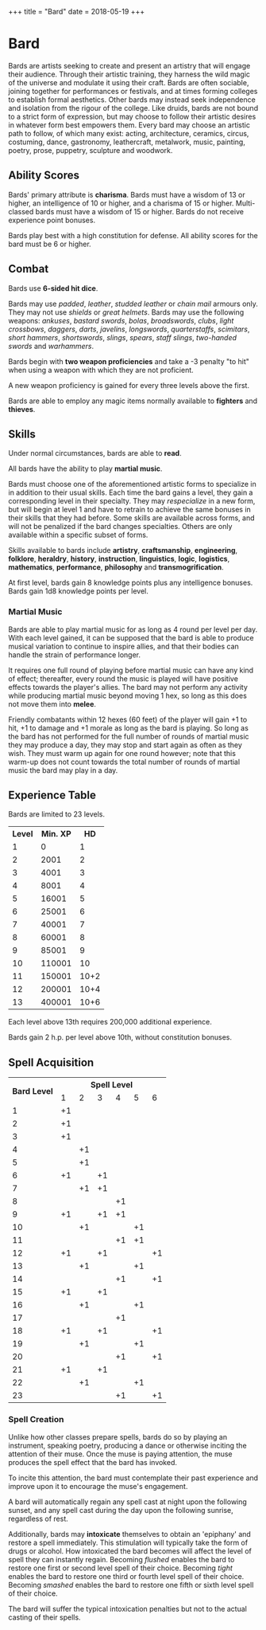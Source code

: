 +++
title = "Bard"
date = 2018-05-19
+++

# Bard

Bards are artists seeking to create and present an artistry that will engage their audience.
Through their artistic training, they harness the wild magic of the universe and modulate it using their craft.
Bards are often sociable, joining together for performances or festivals, and at times forming colleges to establish formal aesthetics.
Other bards may instead seek independence and isolation from the rigour of the college.
Like druids, bards are not bound to a strict form of expression, but may choose to follow their artistic desires in whatever form best empowers them.
Every bard may choose an artistic path to follow, of which many exist: acting, architecture, ceramics, circus, costuming, dance, gastronomy, leathercraft, metalwork, music, painting, poetry, prose, puppetry, sculpture and woodwork.

## Ability Scores

Bards' primary attribute is **charisma**.
Bards must have a wisdom of 13 or higher, an intelligence of 10 or higher, and a charisma of 15 or higher.
Multi-classed bards must have a wisdom of 15 or higher.
Bards do not receive experience point bonuses.

Bards play best with a high constitution for defense.
All ability scores for the bard must be 6 or higher.

## Combat

Bards use **6-sided hit dice**.

Bards may use *padded*, *leather*, *studded leather* or *chain mail* armours only.
They may not use *shields* or *great helmets*.
Bards may use the following weapons: *ankuses*, *bastard swords*, *bolas*, *broadswords*, *clubs*, *light crossbows*, *daggers*, *darts*, *javelins*, *longswords*, *quarterstaffs*, *scimitars*, *short hammers*, *shortswords*, *slings*, *spears*, *staff slings*, *two-handed swords* and *warhammers*.

Bards begin with **two weapon proficiencies** and take a -3 penalty "to hit" when using a weapon with which they are not proficient.

A new weapon proficiency is gained for every three levels above the first.

Bards are able to employ any magic items normally available to **fighters** and **thieves**.

## Skills

Under normal circumstances, bards are able to **read**.

All bards have the ability to play **martial music**.

Bards must choose one of the aforementioned artistic forms to specialize in in addition to their usual skills.
Each time the bard gains a level, they gain a corresponding level in their specialty.
They may *respecialize* in a new form, but will begin at level 1 and have to retrain to achieve the same bonuses in their skills that they had before.
Some skills are available across forms, and will not be penalized if the bard changes specialties.
Others are only available within a specific subset of forms.

Skills available to bards include **artistry**, **craftsmanship**, **engineering**, **folklore**, **heraldry**, **history**, **instruction**, **linguistics**, **logic**, **logistics**, **mathematics**, **performance**, **philosophy** and **transmogrification**.

At first level, bards gain 8 knowledge points plus any intelligence bonuses.
Bards gain 1d8 knowledge points per level.

### Martial Music

Bards are able to play martial music for as long as 4 round per level per day.
With each level gained, it can be supposed that the bard is able to produce musical variation to continue to inspire allies, and that their bodies can handle the strain of performance longer.

It requires one full round of playing before martial music can have any kind of effect; thereafter, every round the music is played will have positive effects towards the player's allies.
The bard may not perform any activity while producing martial music beyond moving 1 hex, so long as this does not move them into **melee**.

Friendly combatants within 12 hexes (60 feet) of the player will gain +1 to hit, +1 to damage and +1 morale as long as the bard is playing.
So long as the bard has not performed for the full number of rounds of martial music they may produce a day, they may stop and start again as often as they wish.
They must warm up again for one round however; note that this warm-up does not count towards the total number of rounds of martial music the bard may play in a day.

## Experience Table

Bards are limited to 23 levels.

<table>
<tr><th>Level</th><th>Min. XP</th><th>HD</th></tr>
<tr><td>1</td><td>0</td><td>1</td></tr>
<tr><td>2</td><td>2001</td><td>2</td></tr>
<tr><td>3</td><td>4001</td><td>3</td></tr>
<tr><td>4</td><td>8001</td><td>4</td></tr>
<tr><td>5</td><td>16001</td><td>5</td></tr>
<tr><td>6</td><td>25001</td><td>6</td></tr>
<tr><td>7</td><td>40001</td><td>7</td></tr>
<tr><td>8</td><td>60001</td><td>8</td></tr>
<tr><td>9</td><td>85001</td><td>9</td></tr>
<tr><td>10</td><td>110001</td><td>10</td></tr>
<tr><td>11</td><td>150001</td><td>10+2</td></tr>
<tr><td>12</td><td>200001</td><td>10+4</td></tr>
<tr><td>13</td><td>400001</td><td>10+6</td></tr>
</table>

Each level above 13th requires 200,000 additional experience.

Bards gain 2 h.p. per level above 10th, without constitution bonuses.

## Spell Acquisition

<table>
  <tr> <th rowspan="2">Bard Level</th> <th colspan="6">Spell Level</th> </tr>
  <tr> <td>1</td> <td>2</td> <td>3</td> <td>4</td> <td>5</td> <td>6</td> </tr>
  <tr> <td>1</td> <td>+1</td> <td></td> <td></td> <td></td> <td></td> <td></td> </tr>
  <tr> <td>2</td> <td>+1</td> <td></td> <td></td> <td></td> <td></td> <td></td> </tr>
  <tr> <td>3</td> <td>+1</td> <td></td> <td></td> <td></td> <td></td> <td></td> </tr>
  <tr> <td>4</td> <td></td> <td>+1</td> <td></td> <td></td> <td></td> <td></td> </tr>
  <tr> <td>5</td> <td></td> <td>+1</td> <td></td> <td></td> <td></td> <td></td> </tr>
  <tr> <td>6</td> <td>+1</td> <td></td> <td>+1</td> <td></td> <td></td> <td></td> </tr>
  <tr> <td>7</td> <td></td> <td>+1</td> <td>+1</td> <td></td> <td></td> <td></td> </tr>
  <tr> <td>8</td> <td></td> <td></td> <td></td> <td>+1</td> <td></td> <td></td> </tr>
  <tr> <td>9</td> <td>+1</td> <td></td> <td>+1</td> <td>+1</td> <td></td> <td></td> </tr>
  <tr> <td>10</td> <td></td> <td>+1</td> <td></td> <td></td> <td>+1</td> <td></td> </tr>
  <tr> <td>11</td> <td></td> <td></td> <td></td> <td>+1</td> <td>+1</td> <td></td> </tr>
  <tr> <td>12</td> <td>+1</td> <td></td> <td>+1</td> <td></td> <td></td> <td>+1</td> </tr>
  <tr> <td>13</td> <td></td> <td>+1</td> <td></td> <td></td> <td>+1</td> <td></td> </tr>
  <tr> <td>14</td> <td></td> <td></td> <td></td> <td>+1</td> <td></td> <td>+1</td> </tr>
  <tr> <td>15</td> <td>+1</td> <td></td> <td>+1</td> <td></td> <td></td> <td></td> </tr>
  <tr> <td>16</td> <td></td> <td>+1</td> <td></td> <td></td> <td>+1</td> <td></td> </tr>
  <tr> <td>17</td> <td></td> <td></td> <td></td> <td>+1</td> <td></td> <td></td> </tr>
  <tr> <td>18</td> <td>+1</td> <td></td> <td>+1</td> <td></td> <td></td> <td>+1</td> </tr>
  <tr> <td>19</td> <td></td> <td>+1</td> <td></td> <td></td> <td>+1</td> <td></td> </tr>
  <tr> <td>20</td> <td></td> <td></td> <td></td> <td>+1</td> <td></td> <td>+1</td> </tr>
  <tr> <td>21</td> <td>+1</td> <td></td> <td>+1</td> <td></td> <td></td> <td></td> </tr>
  <tr> <td>22</td> <td></td> <td>+1</td> <td></td> <td></td> <td>+1</td> <td></td> </tr>
  <tr> <td>23</td> <td></td> <td></td> <td></td> <td>+1</td> <td></td> <td>+1</td> </tr>
</table>

### Spell Creation

Unlike how other classes prepare spells, bards do so by playing an instrument, speaking poetry, producing a dance or otherwise inciting the attention of their muse.
Once the muse is paying attention, the muse produces the spell effect that the bard has invoked.

To incite this attention, the bard must contemplate their past experience and improve upon it to encourage the muse's engagement.

A bard will automatically regain any spell cast at night upon the following sunset, and any spell cast during the day upon the following sunrise, regardless of rest.

Additionally, bards may **intoxicate** themselves to obtain an 'epiphany' and restore a spell immediately.
This stimulation will typically take the form of drugs or alcohol.
How intoxicated the bard becomes will affect the level of spell they can instantly regain.
Becoming *flushed* enables the bard to restore one first or second level spell of their choice.
Becoming *tight* enables the bard to restore one third or fourth level spell of their choice.
Becoming *smashed* enables the bard to restore one fifth or sixth level spell of their choice.

The bard will suffer the typical intoxication penalties but not to the actual casting of their spells.
